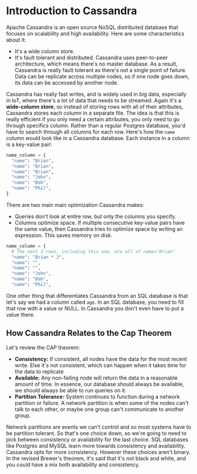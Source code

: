 # Introduction to Cassandra
Apache Cassandra is an open source NoSQL distributed database that focuses on scalability and high availability. Here are some characteristics about it:
- It's a wide column store.
- It's fault tolerant and distributed. Cassandra uses peer-to-peer architecture, which means there's no master database. As a result, Cassandra is really fault tolerant as there's not a single point of failure. Data can be replicate across multiple nodes, so if one node goes down, its data can be accessed by another node.

Cassandra has really fast writes, and is widely used in big data, especially in IoT, where there's a lot of data that needs to be streamed. Again it's a **wide-column store**, so instead of storing rows with all of their attributes, Cassandra stores each column in a separate file. The idea is that this is really efficient if you only need a certain attributes, you only need to go through specifics column. Rather than a regular Postgres database, you'd have to search through all columns for each row. Here's how the `name` column would look like in a Cassandra database. Each instance in a column is a key-value pair:
```Python
name_column = {
  "name": "Brian",
  "name": "Brian",
  "name": "Brian",
  "name": "John",
  "name": "Bob",
  "name": "Phil",
}
```

There are two main main optimization Cassandra makes:
- Queries don't look at entire row, but only the columns you specify.
- Columns optimize space. If multiple consecutive key-value pairs have the same value, then Cassandra tries to optimize space by writing an expression. This saves memory on disk.
```Python
name_column = {
  # The next 3 rows, including this one, are all of name="Brian".
  "name": "Brian * 3",
  "name": "",
  "name": "",
  "name": "John",
  "name": "Bob",
  "name": "Phil",
```
One other thing that differentiates Cassandra from an SQL database is that let's say we had a column called `age`. In an SQL database, you need to fill that row with a value or NULL. In Cassandra you don't even have to put a value there.

## How Cassandra Relates to the Cap Theorem
Let's review the CAP theorem:
- **Consistency:** If consistent, all nodes have the data for the most recent write. Else it's not consistent, which can happen when it takes time for the data to replicate
- **Available:** Any non-failing node will return the data in a reasonable amount of time. In essence, our database should always be available, we should always be able to run queries on it.
- **Partition Tolerance:** System continues to function during a network partition or failure. A network partition is when some of the nodes can't talk to each other, or maybe one group can't communicate to another group.

Network partitions are events we can't control and so most systems have to be partition tolerant. So that's one choice down, so we're going to need to pick between consistency or availability for the last choice. SQL databases like Postgres and MySQL learn more towards consistency and availability. Cassandra opts for more consistency. However these choices aren't binary. In the revised Brewer's theorem, it's said that it's not black and white, and you could have a mix both availability and consistency.
